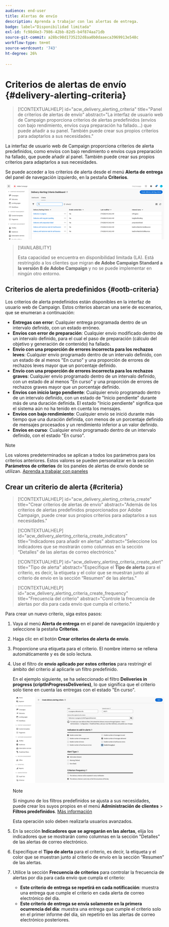 ```yaml
---
audience: end-user
title: Alertas de envío
description: Aprenda a trabajar con las alertas de entrega.
badge: label="Disponibilidad limitada"
exl-id: fc98d4e3-7986-42bb-82d5-b4f874aa71db
source-git-commit: a28bc98d1735232d8aa0b0daaeca3969913e548c
workflow-type: tm+mt
source-wordcount: '743'
ht-degree: 26%

---
```


# Criterios de alertas de envío {#delivery-alerting-criteria}

>[!CONTEXTUALHELP]
>id="acw_delivery_alerting_criteria"
>title="Panel de criterios de alertas de envío"
>abstract="La interfaz de usuario web de Campaign proporciona criterios de alertas predefinidos (envíos con bajo rendimiento, envíos cuya preparación ha fallado...) que puede añadir a su panel. También puede crear sus propios criterios para adaptarlos a sus necesidades."

La interfaz de usuario web de Campaign proporciona criterios de alerta predefinidos, como envíos con bajo rendimiento o envíos cuya preparación ha fallado, que puede añadir al panel. También puede crear sus propios criterios para adaptarlos a sus necesidades.

Se puede acceder a los criterios de alerta desde el menú **Alerta de entrega** del panel de navegación izquierdo, en la pestaña **Criterios**.

![Lista de criterios de alerta mostrados en el menú Alerta de entrega](assets/alerting-criteria-list.png)

>[!AVAILABILITY]
>
>Esta capacidad se encuentra en disponibilidad limitada (LA). Está restringido a los clientes que migran **de Adobe Campaign Standard a la versión 8 de Adobe Campaign** y no se puede implementar en ningún otro entorno.

## Criterios de alerta predefinidos {#ootb-criteria}

Los criterios de alerta predefinidos están disponibles en la interfaz de usuario web de Campaign. Estos criterios abarcan una serie de escenarios, que se enumeran a continuación:

* **Entregas con error**: Cualquier entrega programada dentro de un intervalo definido, con un estado erróneo.
* **Envíos con error de preparación**: Cualquier envío modificado dentro de un intervalo definido, para el cual el paso de preparación (cálculo del objetivo y generación de contenido) ha fallado.
* **Envío con una proporción de errores incorrecta para los rechazos leves**: Cualquier envío programado dentro de un intervalo definido, con un estado de al menos &quot;En curso&quot; y una proporción de errores de rechazos leves mayor que un porcentaje definido.
* **Envío con una proporción de errores incorrecta para los rechazos graves**: Cualquier envío programado dentro de un intervalo definido, con un estado de al menos &quot;En curso&quot; y una proporción de errores de rechazos graves mayor que un porcentaje definido.
* **Envíos con inicio largo pendiente**: Cualquier envío programado dentro de un intervalo definido, con un estado de &quot;Inicio pendiente&quot; durante más de una duración definida. El estado &quot;Inicio pendiente&quot; significa que el sistema aún no ha tenido en cuenta los mensajes.
* **Envíos con bajo rendimiento**: Cualquier envío se inició durante más tiempo que una duración definida, con menos de un porcentaje definido de mensajes procesados y un rendimiento inferior a un valor definido.
* **Envíos en curso**: Cualquier envío programado dentro de un intervalo definido, con el estado &quot;En curso&quot;.

>[!NOTE]
>
>Los valores predeterminados se aplican a todos los parámetros para los criterios anteriores. Estos valores se pueden personalizar en la sección **Parámetros de criterios** de los paneles de alertas de envío donde se utilizan. [Aprenda a trabajar con paneles](../msg/delivery-alerting-dashboards.md)

## Crear un criterio de alerta {#criteria}

>[!CONTEXTUALHELP]
>id="acw_delivery_alerting_criteria_create"
>title="Crear criterios de alertas de envío"
>abstract="Además de los criterios de alertas predefinidos proporcionados por Adobe Campaign, puede crear sus propios criterios para adaptarlos a sus necesidades."

>[!CONTEXTUALHELP]
>id="acw_delivery_alerting_criteria_create_indicators"
>title="Indicadores para añadir en alertas"
>abstract="Seleccione los indicadores que se mostrarán como columnas en la sección “Detalles” de las alertas de correo electrónico."

>[!CONTEXTUALHELP]
>id="acw_delivery_alerting_criteria_create_alert"
>title="Tipo de alerta"
>abstract="Especifique el **Tipo de alerta** para el criterio, es decir, la etiqueta y el color que se muestran junto al criterio de envío en la sección “Resumen” de las alertas."

>[!CONTEXTUALHELP]
>id="acw_delivery_alerting_criteria_create_frequency"
>title="Frecuencia del criterio"
>abstract="Controle la frecuencia de alertas por día para cada envío que cumpla el criterio."

Para crear un nuevo criterio, siga estos pasos:

1. Vaya al menú **Alerta de entrega** en el panel de navegación izquierdo y seleccione la pestaña **Criterios**.
1. Haga clic en el botón **Crear criterios de alerta de envío**.
1. Proporcione una etiqueta para el criterio. El nombre interno se rellena automáticamente y es de solo lectura.
1. Use el filtro de **envío aplicado por estos criterios** para restringir el ámbito del criterio al aplicarle un filtro predefinido.

   En el ejemplo siguiente, se ha seleccionado el filtro **Deliveries in progress (criptInProgressDeliveries)**, lo que significa que el criterio solo tiene en cuenta las entregas con el estado &quot;En curso&quot;.

   ![Ejemplo de propiedades de criterios de alerta con el filtro seleccionado](assets/alerting-criteria-properties.png)

   >[!NOTE]
   >
   >Si ninguno de los filtros predefinidos se ajusta a sus necesidades, puede crear los suyos propios en el menú **Administración de clientes** > **Filtros predefinidos**. [Más información](../get-started/predefined-filters.md)
   >
   >Esta operación solo deben realizarla usuarios avanzados.

1. En la sección **Indicadores que se agregarán en las alertas**, elija los indicadores que se mostrarán como columnas en la sección &quot;Detalles&quot; de las alertas de correo electrónico.

1. Especifique el **Tipo de alerta** para el criterio, es decir, la etiqueta y el color que se muestran junto al criterio de envío en la sección “Resumen” de las alertas.

1. Utilice la sección **Frecuencia de criterios** para controlar la frecuencia de alertas por día para cada envío que cumpla el criterio:

   * **Este criterio de entrega se repetirá en cada notificación**: muestra una entrega que cumple el criterio en cada alerta de correo electrónico del día.
   * **Este criterio de entrega se envía solamente en la primera ocurrencia del día**: muestra una entrega que cumple el criterio solo en el primer informe del día, sin repetirlo en las alertas de correo electrónico posteriores.